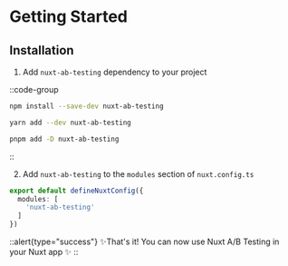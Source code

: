 # Getting Started

## Installation

1. Add `nuxt-ab-testing` dependency to your project

::code-group

  ```bash [npm]
  npm install --save-dev nuxt-ab-testing
  ```

  ```bash [yarn]
  yarn add --dev nuxt-ab-testing
  ```

  ```bash [pnpm]
  pnpm add -D nuxt-ab-testing
  ```

::

2. Add `nuxt-ab-testing` to the `modules` section of `nuxt.config.ts`
```ts twoslash
export default defineNuxtConfig({
  modules: [
    'nuxt-ab-testing'
  ]
})
```

::alert{type="success"}
  ✨That's it! You can now use Nuxt A/B Testing in your Nuxt app ✨
::
